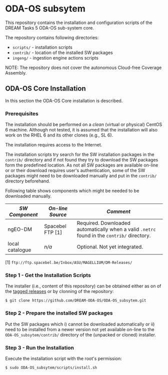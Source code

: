 ODA-OS subsytem
===============

This repository contains the installation and configuration scripts of the
DREAM Tasks 5 ODA-OS sub-system core. 

The repository contains following directories:

-  `scripts/` - installation scripts 
-  `contrib/` - location of the installed SW packages 
-  `ingeng/`  - ingestion engine actions scripts  

NOTE: The repository does not cover the autonomous Cloud-free Coverage
Assembly.

ODA-OS Core Installation
------------------------

In this section the ODA-OS Core installation is described. 

### Prerequisites

The installation should be performed on a *clean* (virtual or physical) 
CentOS 6 machine. Although not tested, it is assumed that the installation 
will also work on the RHEL 6 and its other clones (e.g., SL 6).

The installation requires access to the Internet. 

The installation scripts try search for the SW installation packages in the
`contrib/` directory and if not found they try to download the SW packages
form the predefined location. As not all SW packages are available on-line or
or their download requires user's authentication, some of the SW packages might 
need to be downloaded manually and put in the `contrib/` directory beforehand.

Following table shows components which might be needed to be downloaded
manually. 

*SW Component* | *On-line Source* | *Comment*
--- | --- | --- 
ngEO-DM | Spacebel FTP [1] | Required. Downloaded automatically when a valid `.netrc` found in the `contrib/` directory.
local catalogue | *n/a* | Optional. Not yet integrated. 
[1] `ftp://ftp.spacebel.be/Inbox/ASU/MAGELLIUM/DM-Releases/`

### Step 1 - Get the Installation Scripts

The installer (i.e., content of this repository) can be obtained
either as on of the [tagged releases](https://github.com/DREAM-ODA-OS/ODA-OS_subsytem/releases)
or by clonning of the repository:

```
$ git clone https://github.com/DREAM-ODA-OS/ODA-OS_subsytem.git
```

### Step 2 - Prepare the installed SW packages

Put the SW packages which i) cannot be downloaded automatically or ii) need to be installed from a newer version not yet available on-line to the `ODA-OS_subsytem/contrib/` directory of the (unpacked or cloned) installer.

### Step 3 - Run the Installation

Execute the installation script with the root's permission:

```
$ sudo ODA-OS_subsytem/scripts/install.sh
```







